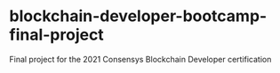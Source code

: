 # blockchain-developer-bootcamp-final-project
Final project for the 2021 Consensys Blockchain Developer certification

